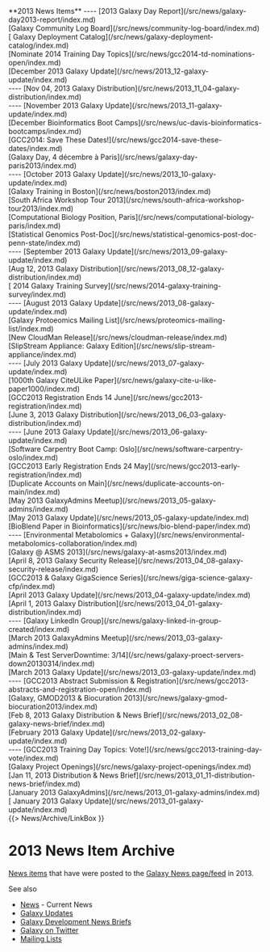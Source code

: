 <div class='linkbox'>
**2013 News Items**
----
[2013 Galaxy Day Report](/src/news/galaxy-day2013-report/index.md)<br />
[Galaxy Community Log Board](/src/news/community-log-board/index.md)<br />
[ Galaxy Deployment Catalog](/src/news/galaxy-deployment-catalog/index.md)<br />
[Nominate 2014 Training Day Topics](/src/news/gcc2014-td-nominations-open/index.md)<br />
[December 2013 Galaxy Update](/src/news/2013_12-galaxy-update/index.md)<br />
----
[Nov 04, 2013 Galaxy Distribution](/src/news/2013_11_04-galaxy-distribution/index.md)<br />
----
[November 2013 Galaxy Update](/src/news/2013_11-galaxy-update/index.md)<br />
[December Bioinformatics Boot Camps](/src/news/uc-davis-bioinformatics-bootcamps/index.md)<br />
[GCC2014: Save These Dates!](/src/news/gcc2014-save-these-dates/index.md)<br />
[Galaxy Day, 4 décembre à Paris](/src/news/galaxy-day-paris2013/index.md)<br />
----
[October 2013 Galaxy Update](/src/news/2013_10-galaxy-update/index.md)<br />
[Galaxy Training in Boston](/src/news/boston2013/index.md)<br />
[South Africa Workshop Tour 2013](/src/news/south-africa-workshop-tour2013/index.md)<br />
[Computational Biology Position, Paris](/src/news/computational-biology-paris/index.md)<br />
[Statistical Genomics Post-Doc](/src/news/statistical-genomics-post-doc-penn-state/index.md)<br />
----
[September 2013 Galaxy Update](/src/news/2013_09-galaxy-update/index.md)<br />
[Aug 12, 2013 Galaxy Distribution](/src/news/2013_08_12-galaxy-distribution/index.md)<br />
[ 2014 Galaxy Training Survey](/src/news/2014-galaxy-training-survey/index.md)<br />
----
[August 2013 Galaxy Update](/src/news/2013_08-galaxy-update/index.md)<br />
[Galaxy Protoeomics Mailing List](/src/news/proteomics-mailing-list/index.md)<br />
[New CloudMan Release](/src/news/cloudman-release/index.md)<br />
[SlipStream Appliance: Galaxy Edition](/src/news/slip-stream-appliance/index.md)<br />
----
[July 2013 Galaxy Update](/src/news/2013_07-galaxy-update/index.md)<br />
[1000th Galaxy CiteULike Paper](/src/news/galaxy-cite-u-like-paper1000/index.md)<br />
[GCC2013 Registration Ends 14 June](/src/news/gcc2013-registration/index.md)<br />
[June 3, 2013 Galaxy Distribution](/src/news/2013_06_03-galaxy-distribution/index.md)<br />
----
[June 2013 Galaxy Update](/src/news/2013_06-galaxy-update/index.md)<br />
[Software Carpentry Boot Camp: Oslo](/src/news/software-carpentry-oslo/index.md)<br />
[GCC2013 Early Registration Ends 24 May](/src/news/gcc2013-early-registration/index.md)<br />
[Duplicate Accounts on Main](/src/news/duplicate-accounts-on-main/index.md)<br />
[May 2013 GalaxyAdmins Meetup](/src/news/2013_05-galaxy-admins/index.md)<br />
[May 2013 Galaxy Update](/src/news/2013_05-galaxy-update/index.md)<br />
[BioBlend Paper in Bioinformatics](/src/news/bio-blend-paper/index.md)<br />
----
[Environmental Metabolomics + Galaxy](/src/news/environmental-metabolomics-collaboration/index.md)<br />
[Galaxy @ ASMS 2013](/src/news/galaxy-at-asms2013/index.md)<br />
[April 8, 2013 Galaxy Security Release](/src/news/2013_04_08-galaxy-security-release/index.md)<br />
[GCC2013 & Galaxy GigaScience Series](/src/news/giga-science-galaxy-cfp/index.md)<br />
[April 2013 Galaxy Update](/src/news/2013_04-galaxy-update/index.md)<br />
[April 1, 2013 Galaxy Distribution](/src/news/2013_04_01-galaxy-distribution/index.md)<br />
----
[Galaxy LinkedIn Group](/src/news/galaxy-linked-in-group-created/index.md)<br />
[March 2013 GalaxyAdmins Meetup](/src/news/2013_03-galaxy-admins/index.md)<br />
[Main & Test ServerDowntime: 3/14](/src/news/galaxy-proect-servers-down20130314/index.md)<br />
[March 2013 Galaxy Update](/src/news/2013_03-galaxy-update/index.md)<br />
----
[GCC2013 Abstract Submission & Registration](/src/news/gcc2013-abstracts-and-registration-open/index.md)<br />
[Galaxy, GMOD2013 & Biocuration 2013](/src/news/galaxy-gmod-biocuration2013/index.md)<br />
[Feb 8, 2013 Galaxy Distribution & News Brief](/src/news/2013_02_08-galaxy-news-brief/index.md)<br />
[February 2013 Galaxy Update](/src/news/2013_02-galaxy-update/index.md)<br />
----
[GCC2013 Training Day Topics: Vote!](/src/news/gcc2013-training-day-vote/index.md)<br />
[Galaxy Project Openings](/src/news/galaxy-project-openings/index.md)<br />
[Jan 11, 2013 Distribution & News Brief](/src/news/2013_01_11-distribution-news-brief/index.md)<br />
[January 2013 GalaxyAdmins](/src/news/2013_01-galaxy-admins/index.md)<br />
[ January 2013 Galaxy Update](/src/news/2013_01-galaxy-update/index.md)<br />
</div>
{{> News/Archive/LinkBox }}

# 2013 News Item Archive

[News items](/src/news/index.md) that have were posted to the [Galaxy News page/feed](/src/news/index.md) in 2013.

See also 
* [News](/src/news/index.md) - Current News
* [Galaxy Updates](/src/galaxy-updates/index.md)
* [Galaxy Development News Briefs](/src/dev-news-briefs/index.md)
* [Galaxy on Twitter](/src/galaxy-on-twitter/index.md)
* [Mailing Lists](/src/mailing-lists/index.md)

<div class='newsItemList'>
 

